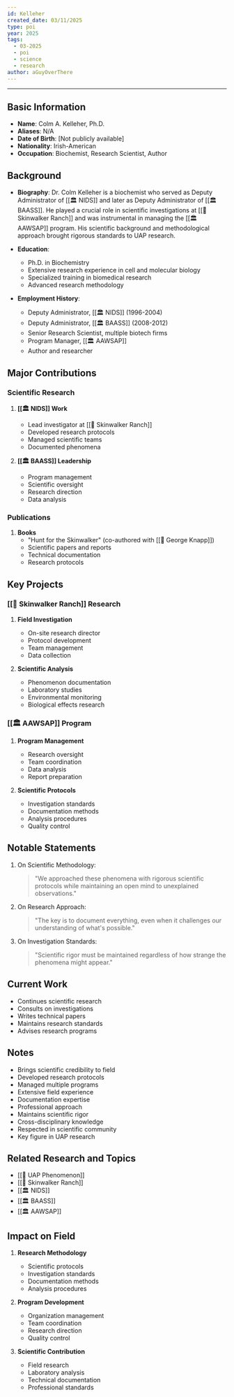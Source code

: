 ```yaml
---
id: Kelleher
created_date: 03/11/2025
type: poi
year: 2025
tags:
  - 03-2025
  - poi
  - science
  - research
author: aGuyOverThere
---
```


----

## Basic Information

- **Name**: Colm A. Kelleher, Ph.D.
- **Aliases**: N/A
- **Date of Birth**: [Not publicly available]
- **Nationality**: Irish-American
- **Occupation**: Biochemist, Research Scientist, Author


## Background

- **Biography**: Dr. Colm Kelleher is a biochemist who served as Deputy Administrator of [[🏛️ NIDS]] and later as Deputy Administrator of [[🏛️ BAASS]]. He played a crucial role in scientific investigations at [[📜 Skinwalker Ranch]] and was instrumental in managing the [[🏛️ AAWSAP]] program. His scientific background and methodological approach brought rigorous standards to UAP research.

- **Education**: 
  - Ph.D. in Biochemistry
  - Extensive research experience in cell and molecular biology
  - Specialized training in biomedical research
  - Advanced research methodology

- **Employment History**: 
  - Deputy Administrator, [[🏛️ NIDS]] (1996-2004)
  - Deputy Administrator, [[🏛️ BAASS]] (2008-2012)
  - Senior Research Scientist, multiple biotech firms
  - Program Manager, [[🏛️ AAWSAP]]
  - Author and researcher

## Major Contributions

### Scientific Research

1. **[[🏛️ NIDS]] Work**
   - Lead investigator at [[📜 Skinwalker Ranch]]
   - Developed research protocols
   - Managed scientific teams
   - Documented phenomena

2. **[[🏛️ BAASS]] Leadership**
   - Program management
   - Scientific oversight
   - Research direction
   - Data analysis

### Publications

1. **Books**
   - "Hunt for the Skinwalker" (co-authored with [[👤 George Knapp]])
   - Scientific papers and reports
   - Technical documentation
   - Research protocols

## Key Projects

### [[📜 Skinwalker Ranch]] Research

1. **Field Investigation**
   - On-site research director
   - Protocol development
   - Team management
   - Data collection

2. **Scientific Analysis**
   - Phenomenon documentation
   - Laboratory studies
   - Environmental monitoring
   - Biological effects research

### [[🏛️ AAWSAP]] Program

1. **Program Management**
   - Research oversight
   - Team coordination
   - Data analysis
   - Report preparation

2. **Scientific Protocols**
   - Investigation standards
   - Documentation methods
   - Analysis procedures
   - Quality control

## Notable Statements

1. On Scientific Methodology:
   > "We approached these phenomena with rigorous scientific protocols while maintaining an open mind to unexplained observations."

2. On Research Approach:
   > "The key is to document everything, even when it challenges our understanding of what's possible."

3. On Investigation Standards:
   > "Scientific rigor must be maintained regardless of how strange the phenomena might appear."

## Current Work

- Continues scientific research
- Consults on investigations
- Writes technical papers
- Maintains research standards
- Advises research programs

## Notes

- Brings scientific credibility to field
- Developed research protocols
- Managed multiple programs
- Extensive field experience
- Documentation expertise
- Professional approach
- Maintains scientific rigor
- Cross-disciplinary knowledge
- Respected in scientific community
- Key figure in UAP research

## Related Research and Topics

- [[🔭 UAP Phenomenon]]
- [[📜 Skinwalker Ranch]]
- [[🏛️ NIDS]]
- [[🏛️ BAASS]]
- [[🏛️ AAWSAP]]

## Impact on Field

1. **Research Methodology**
   - Scientific protocols
   - Investigation standards
   - Documentation methods
   - Analysis procedures

2. **Program Development**
   - Organization management
   - Team coordination
   - Research direction
   - Quality control

3. **Scientific Contribution**
   - Field research
   - Laboratory analysis
   - Technical documentation
   - Professional standards 